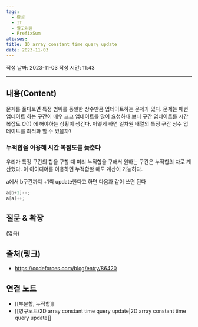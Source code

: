 ```yaml
---
tags:
  - 완성
  - IT
  - 알고리즘
  - PrefixSum
aliases: 
title: 1D array constant time query update
date: 2023-11-03
---
```

작성 날짜: 2023-11-03
작성 시간: 11:43


----
## 내용(Content)

문제를 풀다보면 특정 범위를 동일한 상수만큼 업데이트하는 문제가 있다. 문제는 매번 업데이트 하는 구간이 매우 크고 업데이트를 많이 요청하다 보니 구간 업데이트를 시간 복잡도 $O(1)$ 에 해야하는 상황이 생긴다. 어떻게 하면 일차원 배열의 특정 구간 상수 업데이트를 최적화 할 수 있을까?

### 누적합을 이용해 시간 복잡도를 늦춘다

우리가 특정 구간의 합을 구할 때 미리 누적합을 구해서 원하는 구간은 누적합의 차로 계산했다. 이 아이디어를 이용하면 누적합할 때도 계산이 가능하다.

a에서 b구간까지 +1씩 update한다고 하면 다음과 같이 쓰면 된다

```java
a[b+1]--;
a[a]++;
```




## 질문 & 확장

(없음)

## 출처(링크)
- https://codeforces.com/blog/entry/86420

## 연결 노트
- [[부분합, 누적합]]
- [[영구노트/2D array constant time query update|2D array constant time query update]]









